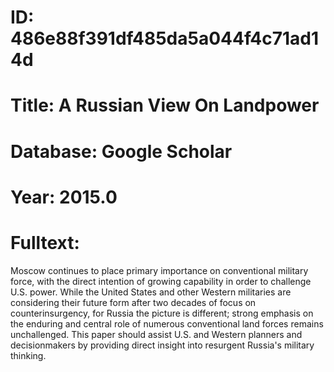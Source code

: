 # ID: 486e88f391df485da5a044f4c71ad14d
# Title: A Russian View On Landpower
# Database: Google Scholar
# Year: 2015.0
# Fulltext:
Moscow continues to place primary importance on conventional military force, with the direct intention of growing capability in order to challenge U.S. power.
While the United States and other Western militaries are considering their future form after two decades of focus on counterinsurgency, for Russia the picture is different; strong emphasis on the enduring and central role of numerous conventional land forces remains unchallenged.
This paper should assist U.S. and Western planners and decisionmakers by providing direct insight into resurgent Russia's military thinking.